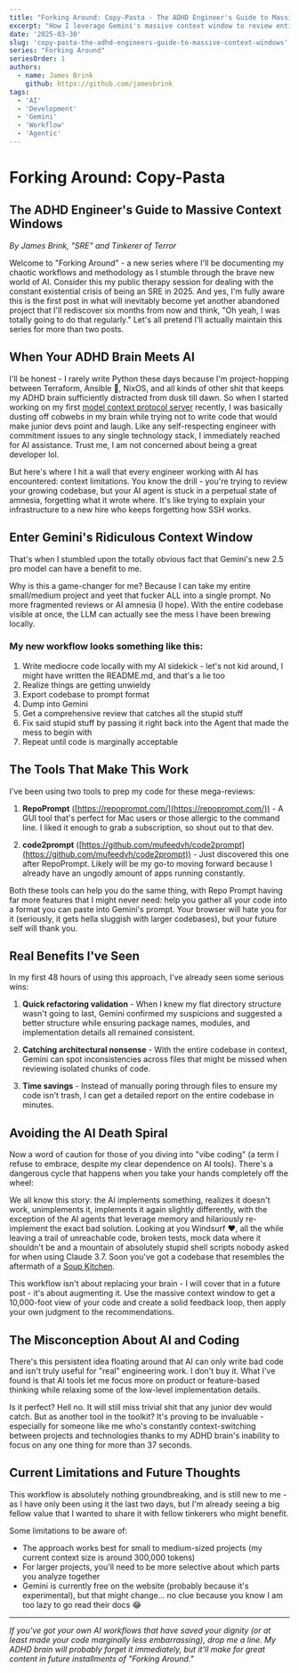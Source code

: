 ```yaml
---
title: "Forking Around: Copy-Pasta - The ADHD Engineer's Guide to Massive Context Windows"
excerpt: "How I leverage Gemini's massive context window to review entire codebases and save my ADHD brain from project chaos."
date: '2025-03-30'
slug: 'copy-pasta-the-adhd-engineers-guide-to-massive-context-windows'
series: "Forking Around"
seriesOrder: 1
authors:
  - name: James Brink
    github: https://github.com/jamesbrink
tags:
  - 'AI'
  - 'Development'
  - 'Gemini'
  - 'Workflow'
  - 'Agentic'
---
```


# Forking Around: Copy-Pasta
## The ADHD Engineer's Guide to Massive Context Windows

_By James Brink, "SRE" and Tinkerer of Terror_

Welcome to "Forking Around" - a new series where I'll be documenting my chaotic workflows and methodology as I stumble through the brave new world of AI. Consider this my public therapy session for dealing with the constant existential crisis of being an SRE in 2025. And yes, I'm fully aware this is the first post in what will inevitably become yet another abandoned project that I'll rediscover six months from now and think, "Oh yeah, I was totally going to do that regularly." Let's all pretend I'll actually maintain this series for more than two posts.

## When Your ADHD Brain Meets AI

I'll be honest - I rarely write Python these days because I'm project-hopping between Terraform, Ansible 🤮, NixOS, and all kinds of other shit that keeps my ADHD brain sufficiently distracted from dusk till dawn. So when I started working on my first [model context protocol server](https://github.com/utensils/mcp-nixos) recently, I was basically dusting off cobwebs in my brain while trying not to write code that would make junior devs point and laugh. Like any self-respecting engineer with commitment issues to any single technology stack, I immediately reached for AI assistance. Trust me, I am not concerned about being a great developer lol.

But here's where I hit a wall that every engineer working with AI has encountered: context limitations. You know the drill - you're trying to review your growing codebase, but your AI agent is stuck in a perpetual state of amnesia, forgetting what it wrote where. It's like trying to explain your infrastructure to a new hire who keeps forgetting how SSH works.

## Enter Gemini's Ridiculous Context Window

That's when I stumbled upon the totally obvious fact that Gemini's new 2.5 pro model can have a benefit to me.

Why is this a game-changer for me? Because I can take my entire small/medium project and yeet that fucker ALL into a single prompt. No more fragmented reviews or AI amnesia (I hope). With the entire codebase visible at once, the LLM can actually see the mess I have been brewing locally.

### My new workflow looks something like this:

1. Write mediocre code locally with my AI sidekick - let's not kid around, I might have written the README.md, and that's a lie too
2. Realize things are getting unwieldy
3. Export codebase to prompt format
4. Dump into Gemini
5. Get a comprehensive review that catches all the stupid stuff
6. Fix said stupid stuff by passing it right back into the Agent that made the mess to begin with
7. Repeat until code is marginally acceptable

## The Tools That Make This Work

I've been using two tools to prep my code for these mega-reviews:

1. **RepoPrompt** ([https://repoprompt.com/](https://repoprompt.com/)) - A GUI tool that's perfect for Mac users or those allergic to the command line. I liked it enough to grab a subscription, so shout out to that dev.
    
2. **code2prompt** ([https://github.com/mufeedvh/code2prompt](https://github.com/mufeedvh/code2prompt)) - Just discovered this one after RepoPrompt. Likely will be my go-to moving forward because I already have an ungodly amount of apps running constantly.
    

Both these tools can help you do the same thing, with Repo Prompt having far more features that I might never need: help you gather all your code into a format you can paste into Gemini's prompt. Your browser will hate you for it (seriously, it gets hella sluggish with larger codebases), but your future self will thank you.

## Real Benefits I've Seen

In my first 48 hours of using this approach, I've already seen some serious wins:

1. **Quick refactoring validation** - When I knew my flat directory structure wasn't going to last, Gemini confirmed my suspicions and suggested a better structure while ensuring package names, modules, and implementation details all remained consistent.
    
2. **Catching architectural nonsense** - With the entire codebase in context, Gemini can spot inconsistencies across files that might be missed when reviewing isolated chunks of code.
    
3. **Time savings** - Instead of manually poring through files to ensure my code isn't trash, I can get a detailed report on the entire codebase in minutes.
    

## Avoiding the AI Death Spiral

Now a word of caution for those of you diving into "vibe coding" (a term I refuse to embrace, despite my clear dependence on AI tools). There's a dangerous cycle that happens when you take your hands completely off the wheel:

We all know this story: the AI implements something, realizes it doesn't work, unimplements it, implements it again slightly differently, with the exception of the AI agents that leverage memory and hilariously re-implement the exact bad solution. Looking at you Windsurf ❤️, all the while leaving a trail of unreachable code, broken tests, mock data where it shouldn't be and a mountain of absolutely stupid shell scripts nobody asked for when using Claude 3.7. Soon you've got a codebase that resembles the aftermath of a [Soup Kitchen](https://www.urbandictionary.com/define.php?term=Soup%20Kitchen).

This workflow isn't about replacing your brain - I will cover that in a future post - it's about augmenting it. Use the massive context window to get a 10,000-foot view of your code and create a solid feedback loop, then apply your own judgment to the recommendations.

## The Misconception About AI and Coding

There's this persistent idea floating around that AI can only write bad code and isn't truly useful for "real" engineering work. I don't buy it. What I've found is that AI tools let me focus more on product or feature-based thinking while relaxing some of the low-level implementation details.

Is it perfect? Hell no. It will still miss trivial shit that any junior dev would catch. But as another tool in the toolkit? It's proving to be invaluable - especially for someone like me who's constantly context-switching between projects and technologies thanks to my ADHD brain's inability to focus on any one thing for more than 37 seconds.

## Current Limitations and Future Thoughts

This workflow is absolutely nothing groundbreaking, and is still new to me - as I have only been using it the last two days, but I'm already seeing a big fellow value that I wanted to share it with fellow tinkerers who might benefit.

Some limitations to be aware of:

- The approach works best for small to medium-sized projects (my current context size is around 300,000 tokens)
- For larger projects, you'll need to be more selective about which parts you analyze together
- Gemini is currently free on the website (probably because it's experimental), but that might change... no clue because you know I am too lazy to go read their docs 😂

---

_If you've got your own AI workflows that have saved your dignity (or at least made your code marginally less embarrassing), drop me a line. My ADHD brain will probably forget it immediately, but it'll make for great content in future installments of "Forking Around."_
